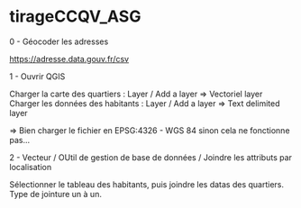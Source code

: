 # tirageCCQV_ASG

0 - Géocoder les adresses

https://adresse.data.gouv.fr/csv

1 - Ouvrir QGIS

Charger la carte des quartiers : Layer / Add a layer => Vectoriel layer
Charger les données des habitants : Layer / Add a layer => Text delimited layer

=> Bien charger le fichier en EPSG:4326 - WGS 84 sinon cela ne fonctionne pas...

2 - Vecteur / OUtil de gestion de base de données / Joindre les attributs par localisation

Sélectionner le tableau des habitants, puis joindre les datas des quartiers. Type de jointure un à un.